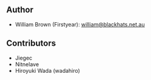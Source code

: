## Author

* William Brown (Firstyear): william@blackhats.net.au

## Contributors

* Jiegec
* Nitnelave
* Hiroyuki Wada (wadahiro)

